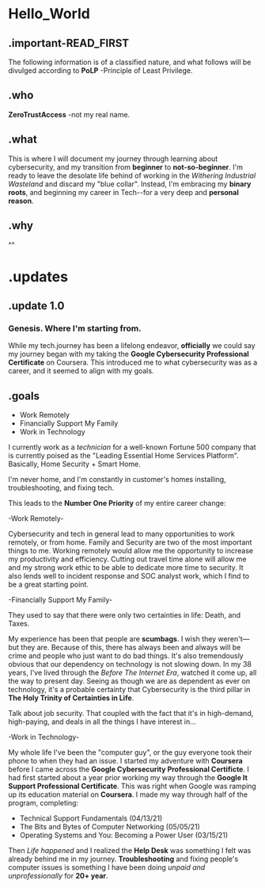 # Hello_World

## .important-READ_FIRST
The following information is of a classified nature, and what follows will be divulged according to **PoLP** -Principle of Least Privilege.

## .who
**ZeroTrustAccess** -not my real name.

## .what
This is where I will document my journey through learning about cybersecurity, and my transition from **beginner** to **not-so-beginner**. I'm ready to leave the desolate life behind of working in the *Withering Industrial Wasteland* and discard my "blue collar". Instead, I'm embracing my **binary roots**, and beginning my career in Tech--for a very deep and **personal reason**.

## .why

^^

# .updates

## .update 1.0
### Genesis. Where I'm starting from.

While my tech.journey has been a lifelong endeavor, **officially** we could say my journey began with my taking the **Google Cybersecurity Professional Certificate** on Coursera. This introduced me to what cybersecurity was as a career, and it seemed to align with my goals. 

## .goals

- Work Remotely
- Financially Support My Family
- Work in Technology


I currently work as a *technician* for a well-known Fortune 500 company that is currently poised as the "Leading Essential Home Services Platform". Basically, Home Security + Smart Home.

I'm never home, and I'm constantly in customer's homes installing, troubleshooting, and fixing tech.

This leads to the **Number One Priority** of my entire career change:

-Work Remotely-

Cybersecurity and tech in general lead to many opportunities to work remotely, or from home. Family and Security are two of the most important things to me. Working remotely would allow me the opportunity to increase my productivity and efficiency. Cutting out travel time alone will allow me and my strong work ethic to be able to dedicate more time to security. It also lends well to incident response and SOC analyst work, which I find to be a great starting point. 

-Financially Support My Family-

They used to say that there were only two certainties in life: Death, and Taxes.

My experience has been that people are **scumbags**. I wish they weren't—but they are. Because of this, there has always been and always will be crime and people who just want to do bad things. It's also tremendously obvious that our dependency on technology is not slowing down. In my 38 years, I've lived through the *Before The Internet Era*, watched it come up, all the way to present day. Seeing as though we are as dependent as ever on technology, it's a probable certainty that Cybersecurity is the third pillar in **The Holy Trinity of Certainties in Life**.

Talk about job security. That coupled with the fact that it's in high-demand, high-paying, and deals in all the things I have interest in... 

-Work in Technology-

My whole life I've been the "computer guy", or the guy everyone took their phone to when they had an issue. I started my adventure with **Coursera** before I came across the **Google Cybersecurity Professional Certificte**. I had first started about a year prior working my way through the **Google It Support Professional Certificate**. This was right when Google was ramping up its education material on **Coursera**. I made my way through half of the program, completing:
- Technical Support Fundamentals (04/13/21)
- The Bits and Bytes of Computer Networking (05/05/21)
- Operating Systems and You: Becoming a Power User (03/15/21)

Then *Life happened* and I realized the **Help Desk** was something I felt was already behind me in my journey. **Troubleshooting** and fixing people's computer issues is something I have been doing *unpaid and unprofessionally* for **20+ year**.

